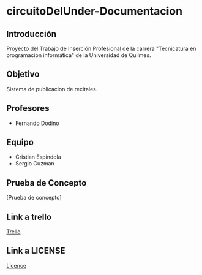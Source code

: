 # circuitoDelUnder-Documentacion

## Introducción

Proyecto del Trabajo de Inserción Profesional de la carrera "Tecnicatura en programación informática" de la Universidad de Quilmes.

## Objetivo

Sistema de publicacion de recitales.

## Profesores

* Fernando Dodino

## Equipo

+ Cristian Espindola
+ Sergio Guzman

## Prueba de Concepto
[Prueba de concepto]

## Link a trello
[Trello](https://trello.com/b/RjDFfjbw/circuito-del-under)

## Link a LICENSE
[Licence](https://github.com/fuser1988/circuitoDelUnder-Documentacion/blob/master/LICENSE)